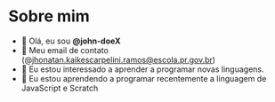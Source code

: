 # Sobre mim
- 👋 Olá, eu sou **@john-doeX**
- 👑 Meu email de contato (@jhonatan.kaikescarpelini.ramos@escola.pr.gov.br)
- 👀 Eu estou interessado a aprender a programar novas linguagens.
- 🌱 Eu estou aprendendo a programar recentemente a linguagem de JavaScript e Scratch


